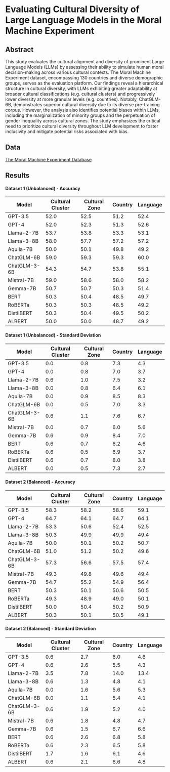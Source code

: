 # Evaluating Cultural Diversity of Large Language Models in the Moral Machine Experiment

## Abstract

This study evaluates the cultural alignment and diversity of prominent Large Language Models (LLMs) by assessing their ability to simulate human moral decision-making across various cultural contexts. The Moral Machine Experiment dataset, encompassing 130 countries and diverse demographic groups, serves as the evaluation platform. Our findings reveal a hierarchical structure in cultural diversity, with LLMs exhibiting greater adaptability at broader cultural classifications (e.g. cultural clusters) and progressively lower diversity at more granular levels (e.g. countries). Notably, ChatGLM-6B, demonstrates superior cultural diversity due to its diverse pre-training corpus. However, the analysis also identifies potential biases within LLMs, including the marginalization of minority groups and the perpetuation of gender inequality across cultural zones. The study emphasizes the critical need to prioritize cultural diversity throughout LLM development to foster inclusivity and mitigate potential risks associated with bias.

## Data

[The Moral Machine Experiment Database](https://osf.io/3hvt2/)

## Results

#### Dataset 1 (Unbalanced) - Accuracy

| Model | Cultural Cluster | Cultural Zone | Country | Language |
| ----- | ---------------- | ------------- | ------- | -------- |
| GPT-3.5 | 52.0 | 52.5 | 51.2 | 52.4 |
| GPT-4 | 52.0 | 52.3 | 51.3 | 52.6 |
| Llama-2-7B | 53.7 | 53.8 | 53.3 | 53.1 |
| Llama-3-8B | 58.0 | 57.7 | 57.2 | 57.2 |
| Aquila-7B | 50.0 | 50.1 | 49.8 | 49.2 |
| ChatGLM-6B | 59.0 | 59.3 | 59.3 | 60.0 |
| ChatGLM-3-6B | 54.3 | 54.7 | 53.8 | 55.1 |
| Mistral-7B | 59.0 | 58.6 | 58.0 | 58.2 |
| Gemma-7B | 50.7 | 50.7 | 50.3 | 51.4 |
| BERT | 50.3 | 50.4 | 48.5 | 49.7 |
| RoBERTa | 50.3 | 50.3 | 48.5 | 49.2 |
| DistilBERT | 50.3 | 50.4 | 49.5 | 50.2 |
| ALBERT | 50.0 | 50.0 | 48.7 | 49.2 |

#### Dataset 1 (Unbalanced) - Standard Deviation

| Model | Cultural Cluster | Cultural Zone | Country | Language |
| ----- | ---------------- | ------------- | ------- | -------- |
| GPT-3.5 | 0.0 | 0.8 | 7.3 | 4.3 |
| GPT-4 | 0.0 | 0.8 | 7.0 | 3.7 |
| Llama-2-7B | 0.6 | 1.0 | 7.5 | 3.2 |
| Llama-3-8B | 0.0 | 0.8 | 6.4 | 6.1 |
| Aquila-7B | 0.0 | 0.9 | 8.5 | 8.3 |
| ChatGLM-6B | 0.0 | 0.5 | 7.0 | 3.3 |
| ChatGLM-3-6B | 0.6 | 1.1 | 7.6 | 6.7 |
| Mistral-7B | 0.0 | 0.7 | 6.0 | 5.6 |
| Gemma-7B | 0.6 | 0.9 | 8.4 | 7.0 |
| BERT | 0.6 | 0.7 | 6.2 | 4.6 |
| RoBERTa | 0.6 | 0.5 | 6.9 | 3.7 |
| DistilBERT | 0.6 | 0.7 | 8.0 | 3.8 |
| ALBERT | 0.0 | 0.5 | 7.3 | 2.7 |

#### Dataset 2 (Balanced) - Accuracy

| Model | Cultural Cluster | Cultural Zone | Country | Language |
| ----- | ---------------- | ------------- | ------- | -------- |
| GPT-3.5 | 58.3 | 58.2 | 58.6 | 59.1 |
| GPT-4 | 64.7 | 64.1 | 64.7 | 64.1 |
| Llama-2-7B | 53.3 | 50.6 | 52.4 | 52.5 |
| Llama-3-8B | 50.3 | 49.9 | 49.9 | 49.4 |
| Aquila-7B | 50.0 | 50.1 | 50.2 | 50.7 |
| ChatGLM-6B | 51.0 | 51.2 | 50.2 | 49.6 |
| ChatGLM-3-6B | 57.3 | 56.6 | 57.5 | 57.4 |
| Mistral-7B | 49.3 | 49.8 | 49.6 | 49.4 |
| Gemma-7B | 54.7 | 55.2 | 54.9 | 56.4 |
| BERT | 50.3 | 50.1 | 50.6 | 50.5 |
| RoBERTa | 49.3 | 48.9 | 49.0 | 50.1 |
| DistilBERT | 50.0 | 50.4 | 50.2 | 50.9 |
| ALBERT | 50.3 | 50.1 | 50.5 | 49.1 |

#### Dataset 2 (Balanced) - Standard Deviation

| Model | Cultural Cluster | Cultural Zone | Country | Language |
| ----- | ---------------- | ------------- | ------- | -------- |
| GPT-3.5 | 0.6 | 2.7 | 6.0 | 4.6 |
| GPT-4 | 0.6 | 2.6 | 5.5 | 4.3 |
| Llama-2-7B | 3.5 | 7.8 | 14.0 | 13.4 |
| Llama-3-8B | 0.6 | 1.3 | 4.8 | 4.1 |
| Aquila-7B | 0.0 | 1.6 | 5.6 | 5.3 |
| ChatGLM-6B | 0.0 | 1.1 | 5.4 | 4.1 |
| ChatGLM-3-6B | 0.6 | 1.9 | 5.2 | 4.0 |
| Mistral-7B | 0.6 | 1.8 | 4.8 | 4.7 |
| Gemma-7B | 0.6 | 1.5 | 6.7 | 6.6 |
| BERT | 0.6 | 2.6 | 6.8 | 5.8 |
| RoBERTa | 0.6 | 2.3 | 6.5 | 5.8 |
| DistilBERT | 1.7 | 1.6 | 6.1 | 4.6 |
| ALBERT | 0.6 | 2.1 | 6.6 | 4.8 |

